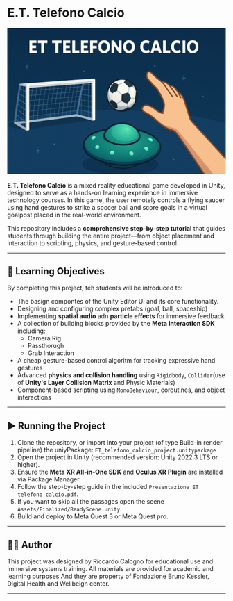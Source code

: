 # E.T. Telefono Calcio

![E.T. Telefono Calcio](Resources/ProjectImage.png)

**E.T. Telefono Calcio** is a mixed reality educational game developed in Unity, designed to serve as a hands-on learning experience in immersive technology courses. In this game, the user remotely controls a flying saucer using hand gestures to strike a soccer ball and score goals in a virtual goalpost placed in the real-world environment.

This repository includes a **comprehensive step-by-step tutorial** that guides students through building the entire project—from object placement and interaction to scripting, physics, and gesture-based control.

---

## 🧠 Learning Objectives

By completing this project, teh students will be introduced to:

- The basign compontes of the Unity Editor UI and its core functionality.
- Designing and configuring complex prefabs (goal, ball, spaceship)
- Implementing **spatial audio** adn **particle effects** for immersive feedback
- A collection of building blocks provided by the **Meta Interaction SDK** including:
   - Camera Rig
   - Passthorugh
   - Grab Interaction
- A cheap gesture-based control algoritm for tracking expressive hand gestures
- Advanced **physics and collision handling** using `Rigidbody`, `Collider`(use of **Unity's Layer Collision Matrix** and Physic Materials)
- Component-based scripting using `MonoBehaviour`, coroutines, and object interactions

---

## ▶️ Running the Project

1. Clone the repository, or import into your project (of type Build-in render pipeline) the uniyPackage: `ET_telefono_calcio_project.unitypackage`
2. Open the project in Unity (recommended version: Unity 2022.3 LTS or higher).
3. Ensure the **Meta XR All-in-One SDK** and **Oculus XR Plugin** are installed via Package Manager.
4. Follow the step-by-step guide in the included `Presentazione ET telefono calcio.pdf`.
5. If you want to skip all the passages open the scene `Assets/Finalized/ReadyScene.unity`.
6. Build and deploy to Meta Quest 3 or Meta Quest pro.

---

## 🧑‍🏫 Author

This project was designed by Riccardo Calcgno for educational use and immersive systems training. All materials are provided for academic and learning purposes
And they are property of Fondazione Bruno Kessler, Digital Health and Wellbeign center.

---
